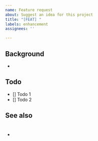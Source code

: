 ```yaml
---
name: Feature request
about: Suggest an idea for this project
title: "[FEAT] "
labels: enhancement
assignees: ''

---
```


## Background
- 

## Todo
- [] Todo 1
- [] Todo 2

## See also
- #
